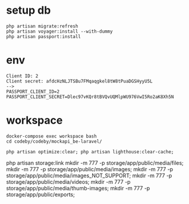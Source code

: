 # setup db
```
php artisan migrate:refresh
php artisan voyager:install --with-dummy
php artisan passport:install
```

# env
```
Client ID: 2
Client secret: afdcHzNLJTSBu7FMqaqgkel8tW8tPuaDGSHyyU5L
-->
PASSPORT_CLIENT_ID=2
PASSPORT_CLIENT_SECRET=Dlec97vKQr8tBVQvUQMlpWU976VwI5Ro2aK8Xh5N
```

# workspace
```
docker-compose exec workspace bash
cd codeby/codeby/mockapi_be-laravel/

php artisan optimize:clear; php artisan lighthouse:clear-cache;
```

php artisan storage:link
mkdir -m 777 -p storage/app/public/media/files;
mkdir -m 777 -p storage/app/public/media/images;
mkdir -m 777 -p storage/app/public/media/images_NOT_SUPPORT;
mkdir -m 777 -p storage/app/public/media/videos;
mkdir -m 777 -p storage/app/public/media/thumb-images;
mkdir -m 777 -p storage/app/public/exports;
